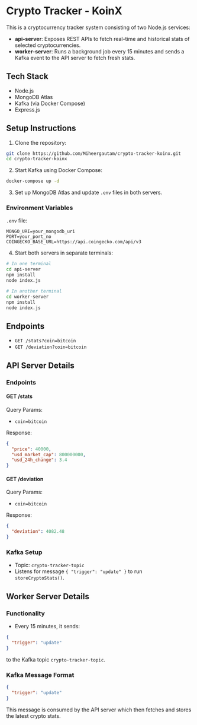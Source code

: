 # Crypto Tracker - KoinX 

This is a cryptocurrency tracker system consisting of two Node.js services:
- **api-server**: Exposes REST APIs to fetch real-time and historical stats of selected cryptocurrencies.
- **worker-server**: Runs a background job every 15 minutes and sends a Kafka event to the API server to fetch fresh stats.

## Tech Stack
- Node.js
- MongoDB Atlas
- Kafka (via Docker Compose)
- Express.js


## Setup Instructions

1. Clone the repository:
```bash
git clone https://github.com/Miheergautam/crypto-tracker-koinx.git
cd crypto-tracker-koinx
```

2. Start Kafka using Docker Compose:
```bash
docker-compose up -d
```

3. Set up MongoDB Atlas and update `.env` files in both servers.

### Environment Variables
`.env` file:
```
MONGO_URI=your_mongodb_uri
PORT=your_port_no
COINGECKO_BASE_URL=https://api.coingecko.com/api/v3
```

4. Start both servers in separate terminals:
```bash
# In one terminal
cd api-server
npm install
node index.js

# In another terminal
cd worker-server
npm install
node index.js
```

## Endpoints
* `GET /stats?coin=bitcoin`
* `GET /deviation?coin=bitcoin`

## API Server Details

### Endpoints

#### GET /stats
Query Params:
- `coin=bitcoin`

Response:
```json
{
  "price": 40000,
  "usd_market_cap": 800000000,
  "usd_24h_change": 3.4
}
```

#### GET /deviation
Query Params:
- `coin=bitcoin`

Response:
```json
{
  "deviation": 4082.48
}
```

### Kafka Setup
* Topic: `crypto-tracker-topic`
* Listens for message `{ "trigger": "update" }` to run `storeCryptoStats()`.



## Worker Server Details

### Functionality
- Every 15 minutes, it sends:
```json
{
  "trigger": "update"
}
```
to the Kafka topic `crypto-tracker-topic`.


### Kafka Message Format
```json
{
  "trigger": "update"
}
```
This message is consumed by the API server which then fetches and stores the latest crypto stats.